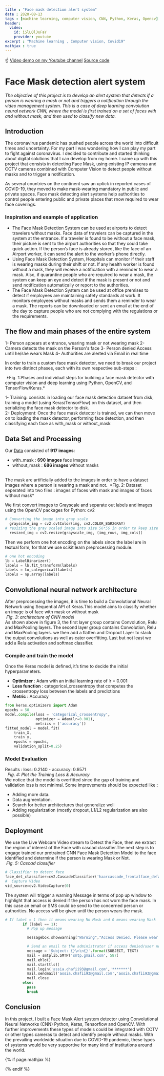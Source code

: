 ```yaml
---
title : "Face mask detection alert system"
date : 2020-08-13
tags : [machine learning, computer vision, CNN, Python, Keras, Opencv]
header:
  video:
    id: iSlLQlJuFaY
    provider: youtube
excerpt : "Machine learning , Computer vision, Covid19"
mathjax : true
---
```

☝️ [Video demo on my Youtube channel](https://youtu.be/iSlLQlJuFaY)
[Source code](https://github.com/achafi/FaceMaskDectionAlertSystem)
# Face Mask detection alert system
*The objective of this project is to develop an alert system that detects if a person is wearing a mask or not and triggers a notification through the video management system. This is a case of deep learning convolution neural network CNN, where the model is first trained on a set of faces with and without mask, and then used to classify new data.*

## Introduction

The coronavirus pandemic has pushed people across the world into difficult times and uncertainty. For my part I was wondering how I can play my part to fight against coronavirus. I decided to contribute and started thinking about digital solutions that I can develop from my home. I came up with this project that consists in detecting Face Mask,  using existing IP cameras and CCTV cameras combined with Computer Vision to detect people without masks and to trigger a notification.

As several countries on the continent saw an uptick in reported cases of COVID-19, they moved to make mask-wearing mandatory in public and private spaces. Face mask detecting alert systems help authorities to control people entering public and private places that rnow required to wear face coverings.
### Inspiration and  example of application
- The Face Mask Detection System can be used at airports to detect travelers without masks. Face data of travelers can be captured in the system at the entrance. If a traveler is found to be without a face mask, their picture is sent to the airport authorities so that they could take quick action. If the person’s face is already stored, like the face of an Airport worker, it can send the alert to the worker’s phone directly.
- Using Face Mask Detection System, Hospitals can monitor if their staff is wearing masks during their shift or not. If any health worker is found without a mask, they will receive a notification with a reminder to wear a mask. Also, if quarantine people who are required to wear a mask, the system can keep an eye and detect if the mask is present or not and send notification automatically or report to the authorities.
- The Face Mask Detection System can be used at office premises to detect if employees are maintaining safety standards at work. It monitors employees without masks and sends them a reminder to wear a mask. The reports can be downloaded or sent an email at the end of the day to capture people who are not complying with the regulations or the requirements.

## The flow and main phases of the entire system

1- Person appears at entrance, wearing mask or not wearing mask
2- Camera detects the mask on the Person's face
3- Person denied Access until he/she wears Mask
4- Authorities are alerted via Email in real time

In order to train a custom face mask detector, we need to break our project into two distinct phases, each with its own respective sub-steps :

<img src="{{ site.url }}{{ site.baseurl }}/assets/images/facemaskdetection/face_mask_detection_phases.png" alt="">
*Fig. 1:Phases and individual steps for building a face mask detector with computer vision and deep learning using Python, OpenCV, and TensorFlow/Keras.*

1- Training: consists in loading our face mask detection dataset from disk, training a model (using Keras/TensorFlow) on this dataset, and then serializing the face mask detector to disk.
<br>
2- Deployment: Once the face mask detector is trained, we can then move on to loading the mask detector, performing face detection, and then classifying each face as with_mask or without_mask

## Data Set and Processing

Our [Data](https://github.com/achafi/FaceMaskDectionAlertSystem/tree/master/Dataset) consisted of **917 images**:
  - with_mask  : **690 images** face images
  - without_mask : **686 images** without masks
<br>
The mask are artificially added to the images in order to have a dataset images where a person is wearing a mask and not.

<img src="{{ site.url }}{{ site.baseurl }}/assets/images/facemaskdetection/withandwhithoutmask.jpeg" alt="">
*Fig. 2: Dataset seperated into two files : images of faces with mask and images of faces without mask*

We first convert images to Grayscale and separate out labels and images using the OpenCV packages for Python: cv2
```python
# Converting the image into gray scale
  grayscale_img = cv2.cvtColor(img, cv2.COLOR_BGR2GRAY)
# resizing the gray scaled image into size 56*56 in order to keep size of the images consistent
  resized_img = cv2.resize(grayscale_img, (img_rows, img_cols))
```
Then we perform one hot encoding on the labels since the label are in textual form, for that we use scikit learn preprocessing module.

```python
# one hot encoding
lb = LabelBinarizer()
labels = lb.fit_transform(labels)
labels = to_categorical(labels)
labels = np.array(labels)
```
## Convolutional neural network architecture
After preprocessing the images, it is time to build a Convolutional Neural Network using Sequential API of Keras.This model aims to classify whether an image is of face with mask or without mask
<br>
<img src="{{ site.url }}{{ site.baseurl }}/assets/images/facemaskdetection/cnn_model.png" alt="">
*Fig. 3: architecture of CNN model*
<br>
As shown above in figure 3, the first layer group contains Convolution, Relu and MaxPooling layers. The second layer group contains Convolution, Relu and MaxPooling layers. we then add a flatten and Dropout Layer to stack the output convolutions as well as cater overfitting. Last but not least we add a Relu activation and softmax classifier.

### Compile and train the model
Once the Keras model is defined, it’s time to decide the initial hyperparameters.
- **Optimizer** : Adam with an initial learning rate of lr = 0.001
- **Loss function** : categorical_crossentropy that computes the crossentropy loss between the labels and predictions
- **Metric** : Accuracy

```python
from keras.optimizers import Adam
epochs = 50
model.compile(loss = 'categorical_crossentropy',
              optimizer = Adam(lr=0.001),
              metrics = ['accuracy'])
fitted_model = model.fit(
    train_X,
    train_y,
    epochs = epochs,
    validation_split=0.25)
```

### Model Evaluation
Results : loss: 0.2140 - accuracy: 0.9571
<br>
<img src="{{ site.url }}{{ site.baseurl }}/assets/images/facemaskdetection/loss.png" alt="">
<img src="{{ site.url }}{{ site.baseurl }}/assets/images/facemaskdetection/accuraccy.png" alt="">
*Fig. 4: Plot the Training Loss & Accuracy*
<br>
We notice that the model is overfitted since the gap of training and validation loss is not minimal. Some improvements should be expected like :
- Adding more data.
- Data augmentation.
- Search for better architectures that generalize well
- Adding regularization (mostly dropout, L1/L2 regularization are also possible)

## Deployment
We use the Live Webcam Video stream to Detect the Face, then we extract the region of interest of the Face with cascad classifier.The next step is to engage trained our pretrained CNN Face Mask Detection Model to the face identified and determine if the person is wearing Mask or Not.
<br>
<img src="{{ site.url }}{{ site.baseurl }}/assets/images/facemaskdetection/cascade_classifier.PNG" alt="">
*Fig. 5: Cascad classifier*
<br>

```python
# Classifier to detect face
face_det_classifier=cv2.CascadeClassifier('haarcascade_frontalface_default.xml')
#  Capture Video
vid_source=cv2.VideoCapture(0)
```
The system will trigger a warning Message in terms of pop up window to highlight that access is denied if the person has not worn the face mask. In this case an email or SMS could be send to the concerned person or authorities. No access will be given until the person wears the mask.

```python
# If label = 1 then it means wearing No Mask and 0 means wearing Mask
        if (label == 1):
          # Pop up message

          messagebox.showwarning("Warning","Access Denied. Please wear a Face Mask")

          # Send an email to the administrator if access denied/user not wearing face mask
          message = 'Subject: {}\n\n{}'.format(SUBJECT, TEXT)
          mail = smtplib.SMTP('smtp.gmail.com', 587)
          mail.ehlo()
          mail.starttls()
          mail.login('assia.chafii93@gmail.com','*******')
          mail.sendmail('assia.chafii93@gmail.com','assia.chafii93@gmail.com',message)
          mail.close
        else:
          pass
          break
```

## Conclusion

In this project, I built a Face Mask Alert system detector using Convolutional Neural Networks (CNN) Python, Keras, Tensorflow and OpenCV. With further improvements these types of models could be integrated with CCTV or other types cameras to detect and identify people without masks. With the prevailing worldwide situation due to COVID-19 pandemic, these types of systems would be very supportive for many kind of institutions around the world.

{% if page.mathjax %}
<script type="text/javascript" async
  src="https://cdn.mathjax.org/mathjax/latest/MathJax.js?config=TeX-MML-AM_CHTML">
</script>
{% endif %}